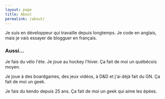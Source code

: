 ```yaml
---
layout: page
title: About
permalink: /about/
---
```


Je suis en développeur qui travaille depuis longtemps. Je code en anglais, mais je vais essayer de blogguer en français.

### Aussi...

Je fais du vélo l'éte. Je joue au hockey l'hiver. Ça fait de moi un québécois moyen.  

Je joue à des boardgames, des jeux vidéos, à D&D et j'ai déjà fait du GN. Ça fait de moi un geek.

Je fais du kendo depuis 25 ans. Ça fait de moi un geek qui aime les épées.
